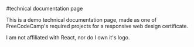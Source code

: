#technical documentation page

This is a demo technical documentation page, made as one of FreeCodeCamp's required projects for a responsive web design certificate.

I am not affiliated with React, nor do I own it's logo.